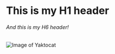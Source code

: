 # This is my H1 header
###### And this is my H6 header!

![Image of Yaktocat](https://octodex.github.com/images/yaktocat.png)
